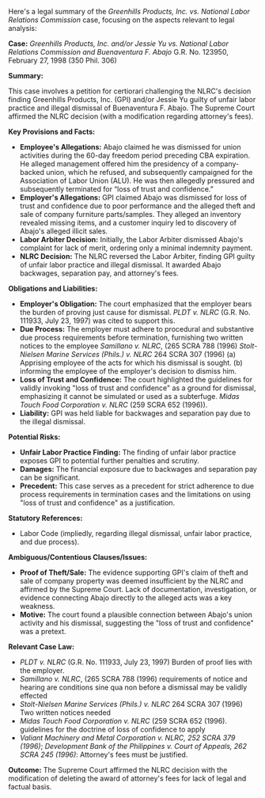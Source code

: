 Here's a legal summary of the *Greenhills Products, Inc. vs. National Labor Relations Commission* case, focusing on the aspects relevant to legal analysis:

**Case:** *Greenhills Products, Inc. and/or Jessie Yu vs. National Labor Relations Commission and Buenaventura F. Abajo* G.R. No. 123950, February 27, 1998 (350 Phil. 306)

**Summary:**

This case involves a petition for certiorari challenging the NLRC's decision finding Greenhills Products, Inc. (GPI) and/or Jessie Yu guilty of unfair labor practice and illegal dismissal of Buenaventura F. Abajo. The Supreme Court affirmed the NLRC decision (with a modification regarding attorney's fees).

**Key Provisions and Facts:**

*   **Employee's Allegations:** Abajo claimed he was dismissed for union activities during the 60-day freedom period preceding CBA expiration. He alleged management offered him the presidency of a company-backed union, which he refused, and subsequently campaigned for the Association of Labor Union (ALU). He was then allegedly pressured and subsequently terminated for “loss of trust and confidence.”
*   **Employer's Allegations:** GPI claimed Abajo was dismissed for loss of trust and confidence due to poor performance and the alleged theft and sale of company furniture parts/samples. They alleged an inventory revealed missing items, and a customer inquiry led to discovery of Abajo's alleged illicit sales.
*   **Labor Arbiter Decision:** Initially, the Labor Arbiter dismissed Abajo's complaint for lack of merit, ordering only a minimal indemnity payment.
*   **NLRC Decision:** The NLRC reversed the Labor Arbiter, finding GPI guilty of unfair labor practice and illegal dismissal. It awarded Abajo backwages, separation pay, and attorney's fees.

**Obligations and Liabilities:**

*   **Employer's Obligation:** The court emphasized that the employer bears the burden of proving just cause for dismissal. *PLDT v. NLRC* (G.R. No. 111933, July 23, 1997) was cited to support this.
*   **Due Process:** The employer must adhere to procedural and substantive due process requirements before termination, furnishing two written notices to the employee *Samillano v. NLRC*, (265 SCRA 788 (1996) *Stolt-Nielsen Marine Services (Phils.) v. NLRC* 264 SCRA 307 (1996) (a) Apprising employee of the acts for which his dismissal is sought. (b) informing the employee of the employer's decision to dismiss him.
*   **Loss of Trust and Confidence:** The court highlighted the guidelines for validly invoking "loss of trust and confidence" as a ground for dismissal, emphasizing it cannot be simulated or used as a subterfuge. *Midas Touch Food Corporation v. NLRC* (259 SCRA 652 (1996)).
*   **Liability:** GPI was held liable for backwages and separation pay due to the illegal dismissal.

**Potential Risks:**

*   **Unfair Labor Practice Finding:** The finding of unfair labor practice exposes GPI to potential further penalties and scrutiny.
*   **Damages:** The financial exposure due to backwages and separation pay can be significant.
*   **Precedent:** This case serves as a precedent for strict adherence to due process requirements in termination cases and the limitations on using "loss of trust and confidence" as a justification.

**Statutory References:**

*   Labor Code (impliedly, regarding illegal dismissal, unfair labor practice, and due process).

**Ambiguous/Contentious Clauses/Issues:**

*   **Proof of Theft/Sale:** The evidence supporting GPI's claim of theft and sale of company property was deemed insufficient by the NLRC and affirmed by the Supreme Court. Lack of documentation, investigation, or evidence connecting Abajo directly to the alleged acts was a key weakness.
*   **Motive:** The court found a plausible connection between Abajo's union activity and his dismissal, suggesting the "loss of trust and confidence" was a pretext.

**Relevant Case Law:**

*   *PLDT v. NLRC* (G.R. No. 111933, July 23, 1997) Burden of proof lies with the employer.
*   *Samillano v. NLRC*, (265 SCRA 788 (1996) requirements of notice and hearing are conditions sine qua non before a dismissal may be validly effected
*   *Stolt-Nielsen Marine Services (Phils.) v. NLRC* 264 SCRA 307 (1996) Two written notices needed
*   *Midas Touch Food Corporation v. NLRC* (259 SCRA 652 (1996). guidelines for the doctrine of loss of confidence to apply
*   *Valiant Machinery and Metal Corporation v. NLRC, 252 SCRA 379 (1996)*; *Development Bank of the Philippines v. Court of Appeals, 262 SCRA 245 (1996)*: Attorney's fees must be justified.

**Outcome:** The Supreme Court affirmed the NLRC decision with the modification of deleting the award of attorney's fees for lack of legal and factual basis.
